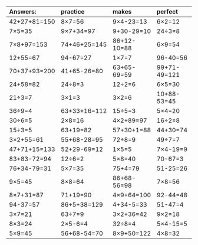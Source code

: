 | Answers: | practice | makes | perfect | ! |
| :--- | :--- | :--- | :--- | :--- |
| 42+27+81=150 | 8×7=56 | 9×4-23=13 | 6×2=12 | 6×3=18 | 
| 7×5=35 | 9×7+34=97 | 9+30-29=10 | 24÷3=8 | 18÷9=2 | 
| 7×8+97=153 | 74+46+25=145 | 86+12-10=88 | 6×9=54 | 9×3-8=19 | 
| 12+55=67 | 94-67=27 | 1×7=7 | 96-40=56 | 9×9=81 | 
| 70+37+93=200 | 41+65-26=80 | 63+65-69=59 | 99+71-49=121 | 88-85=3 | 
| 24+58=82 | 24÷8=3 | 12÷2=6 | 6×5=30 | 21-18=3 | 
| 21÷3=7 | 3×1=3 | 3×2=6 | 10+88-53=45 | 4+91=95 | 
| 36÷9=4 | 63+33+16=112 | 15÷5=3 | 5×4=20 | 21+60=81 | 
| 30÷6=5 | 2×8=16 | 4×2+89=97 | 16÷2=8 | 5×8-38=2 | 
| 15÷3=5 | 63+19=82 | 57+30+1=88 | 44+30=74 | 4×2=8 | 
| 3×2+55=61 | 55+68-28=95 | 72÷8=9 | 49÷7=7 | 85-66=19 | 
| 47+71+15=133 | 52+29-69=12 | 1×5=5 | 7×4-19=9 | 51+51+34=136 | 
| 83+83-72=94 | 12÷6=2 | 5×8=40 | 70-67=3 | 4÷2=2 | 
| 76+34-79=31 | 5×7=35 | 75+4=79 | 51-25=26 | 93+13+61=167 | 
| 9×5=45 | 8×8=64 | 86+68-56=98 | 7×8=56 | 58+33=91 | 
| 8×7+31=87 | 71+19=90 | 4×9+64=100 | 92-44=48 | 20÷5=4 | 
| 94-37=57 | 86+5+38=129 | 4+34-5=33 | 51-47=4 | 5×3=15 | 
| 3×7=21 | 63÷7=9 | 3×2+36=42 | 9×2=18 | 3×3+42=51 | 
| 8×3=24 | 2×5-6=4 | 32÷8=4 | 5×4-15=5 | 6×4=24 | 
| 5×9=45 | 56+68-54=70 | 8×9+50=122 | 4×8=32 | 21-10=11 | 
